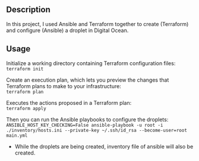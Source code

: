 ## Description  
In this project, I used Ansible and Terraform together to create (Terraform) and configure (Ansible) a droplet in Digital Ocean.

## Usage  

Initialize a working directory containing Terraform configuration files:    
`terraform init`    

  
   
Create an execution plan, which lets you preview the changes that Terraform plans to make to your infrastructure:  
`terraform plan`   
   
   
 Executes the actions proposed in a Terraform plan:  
`terraform apply`  
  
Then you can run the Ansible playbooks to configure the droplets:  
`ANSIBLE_HOST_KEY_CHECKING=False ansible-playbook -u root -i ./inventory/hosts.ini --private-key ~/.ssh/id_rsa --become-user=root  main.yml` 


* While the droplets are being created, inventory file of ansible will also be created.  
